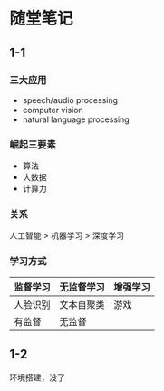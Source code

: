 # 随堂笔记

## 1-1

### 三大应用

* speech/audio processing
* computer vision
* natural language processing
  
### 崛起三要素

* 算法
* 大数据
* 计算力

### 关系

人工智能 > 机器学习 > 深度学习

### 学习方式

| 监督学习 | 无监督学习 | 增强学习 |
| -------- | ---------- | -------- |
| 人脸识别 | 文本自聚类 | 游戏     |
| 有监督   | 无监督     |

## 1-2

环境搭建，没了